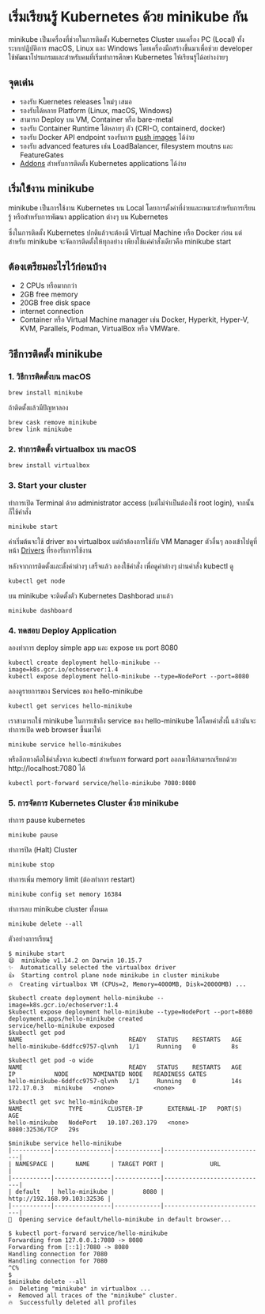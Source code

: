 # เริ่มเรียนรู้ Kubernetes ด้วย minikube กัน
minikube เป็นเครื่องที่ช่วยในการติดตั้ง Kubernetes Cluster บนเครื่อง PC (Local) ทั้งระบบปฏิบัติการ macOS, Linux และ Windows โดยเครื่องมือสร้างขึ้นมาเพื่อช่วย developer ใช้พัฒนาโปรแกรมและสำหรับคนที่เริ่มทำการศึกษา Kubernetes ให้เรียนรู้ได้อย่างง่ายๆ 

## จุดเด่น
- รองรับ Kuernetes releases ใหม่ๆ เสมอ
- รองรับได้หลาย Platform (Linux, macOS, Windows)
- สามารถ Deploy บน VM, Container หรือ bare-metal
- รองรับ Container Runtime ได้หลายๆ ตัว (CRI-O, containerd, docker)
- รองรับ Docker API endpoint รองรับการ [push images](https://minikube.sigs.k8s.io/docs/handbook/pushing/#pushing-directly-to-the-in-cluster-docker-daemon) ได้ง่าย
- รองรับ advanced features เช่น LoadBalancer, filesystem moutns และ FeatureGates
- [Addons](https://minikube.sigs.k8s.io/docs/handbook/deploying/#addons) สำหรับการติดตั้ง Kubernetes applications ได้ง่าย

## เริ่มใข้งาน minikube
minikube เป็นการใช้งาน Kubernetes บน Local โดยการตั้งค่าที่ง่ายและเหมาะสำหรับการเรียนรู้ หรือสำหรับการพัฒนา application ต่างๆ บน Kubernetes 

ซึ่งในการติดตั้ง Kubernetes ปกติแล้วจะต้องมี Virtual Machine หรือ Docker ก่อน แต่สำหรับ minikube จะจัดการติดตั้งให้ทุกอย่าง เพียงใช้แค่คำสั่งเดียวคือ minikube start

## ต้องเตรียมอะไรไว้ก่อนบ้าง
- 2 CPUs  หรือมากกว่า
- 2GB free memory 
- 20GB free disk space
- internet connection
- Container หรือ Virtual Machine manager เช่น Docker, Hyperkit, Hyper-V, KVM, Parallels, Podman, VirtualBox หรือ VMWare.

## วิธีการติดตั้ง minikube

### 1. วิธีการติดตั้งบน macOS 
```
brew install minikube
```
ถ้าติดตั้งแล้วมีปัญหาลอง 
```
brew cask remove minikube
brew link minikube
```
### 2. ทำการติดตั้ง virtualbox บน macOS
```
brew install virtualbox
```
### 3. Start your cluster
ทำการเปิด Terminal ด้วย administrator access (แต่ไม่จำเป็นต้องใช้ root login), จากนั้นก็ใช้คำสั่ง
```
minikube start
```
ค่าเริ่มต้นจะใช้ driver ของ virtualbox แต่ถ้าต้องการใช้กับ VM Manager ตัวอื่นๆ ลองเข้าไปดูที่หน้า [Drivers](https://minikube.sigs.k8s.io/docs/drivers/) ที่รองรับการใช้งาน

หลังจากการติดตั้งและตั้งค่าต่างๆ เสร็จแล้ว ลองใช้คำสั่ง เพื่อดูค่าต่างๆ ผ่านคำสั่ง kubectl ดู
```
kubectl get node
```
บน minikube จะติดตั้งตัว Kubernetes Dashborad มาแล้ว
```
minikube dashboard
```
### 4. ทดสอบ Deploy Application
ลองทำการ deploy simple app และ expose บน port 8080
```
kubectl create deployment hello-minikube --image=k8s.gcr.io/echoserver:1.4
kubectl expose deployment hello-minikube --type=NodePort --port=8080
```
ลองดูรายการของ Services ของ hello-minikube
```
kubectl get services hello-minikube
```
เราสามารถใช้ minikube ในการเข้าถึง service ของ hello-minikube ได้โดยคำสั่งนี้ แล้วมันจะทำการเปิด web browser ขึ้นมาให้
```
minikube service hello-minikubes
```
หรืออีกทางคือใช้คำสั่งจาก kubectl สำหรับการ forward port ออกมาให้สามารถเรียกด้วย http://localhost:7080 ได้
```
kubectl port-forward service/hello-minikube 7080:8080
```
### 5. การจัดการ Kubernetes Cluster ด้วย minikube
ทำการ pause kubernetes 
```
minikube pause
```
ทำการปิด (Halt) Cluster
```
minikube stop
```
ทำการเพิ่ม memory limit (ต้องทำการ restart)
```
minikube config set memory 16384
```
ทำการลบ minikube cluster ทั้งหมด
```
minikube delete --all
```

ตัวอย่างการเรียนรู้
```
$ minikube start
😄  minikube v1.14.2 on Darwin 10.15.7
✨  Automatically selected the virtualbox driver
👍  Starting control plane node minikube in cluster minikube
🔥  Creating virtualbox VM (CPUs=2, Memory=4000MB, Disk=20000MB) ...

$kubectl create deployment hello-minikube --image=k8s.gcr.io/echoserver:1.4
$kubectl expose deployment hello-minikube --type=NodePort --port=8080
deployment.apps/hello-minikube created
service/hello-minikube exposed
$kubectl get pod
NAME                              READY   STATUS    RESTARTS   AGE
hello-minikube-6ddfcc9757-qlvnh   1/1     Running   0          8s

$kubectl get pod -o wide
NAME                              READY   STATUS    RESTARTS   AGE   IP           NODE       NOMINATED NODE   READINESS GATES
hello-minikube-6ddfcc9757-qlvnh   1/1     Running   0          14s   172.17.0.3   minikube   <none>           <none>

$kubectl get svc hello-minikube
NAME             TYPE       CLUSTER-IP       EXTERNAL-IP   PORT(S)          AGE
hello-minikube   NodePort   10.107.203.179   <none>        8080:32536/TCP   29s

$minikube service hello-minikube 
|-----------|----------------|-------------|-----------------------------|
| NAMESPACE |      NAME      | TARGET PORT |             URL             |
|-----------|----------------|-------------|-----------------------------|
| default   | hello-minikube |        8080 | http://192.168.99.103:32536 |
|-----------|----------------|-------------|-----------------------------|
🎉  Opening service default/hello-minikube in default browser...

$ kubectl port-forward service/hello-minikube 
Forwarding from 127.0.0.1:7080 -> 8080
Forwarding from [::1]:7080 -> 8080
Handling connection for 7080
Handling connection for 7080
^C%                                                                                                                       $                        
$minikube delete --all
🔥  Deleting "minikube" in virtualbox ...
💀  Removed all traces of the "minikube" cluster.
🔥  Successfully deleted all profiles
```